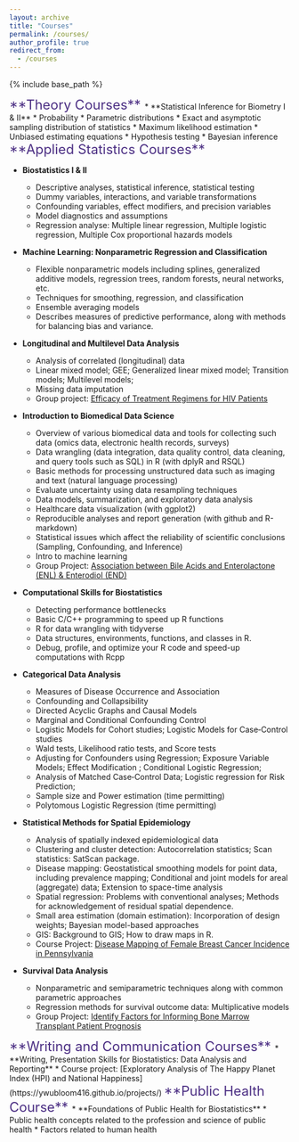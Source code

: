 ```yaml
---
layout: archive
title: "Courses"
permalink: /courses/
author_profile: true
redirect_from:
  - /courses
---
```


{% include base_path %}

<span style="color: #4B2E83; font-size:18.0pt">
**Theory Courses**
</span>
* **Statistical Inference for Biometry I & II**
  * Probability
  * Parametric  distributions
  * Exact and  asymptotic  sampling  distribution  of  statistics
  * Maximum  likelihood  estimation
  * Unbiased estimating equations
  * Hypothesis testing
  * Bayesian inference
  
  
<span style="color: #4B2E83; font-size:18.0pt">
**Applied Statistics Courses**
</span>

* **Biostatistics I & II**
  * Descriptive analyses, statistical inference, statistical testing
  * Dummy variables, interactions, and variable transformations 
  * Confounding variables, effect modifiers, and precision variables 
  * Model diagnostics and assumptions
  * Regression analyse: Multiple linear regression, Multiple logistic regression, Multiple Cox proportional hazards models
 
* **Machine Learning: Nonparametric Regression and Classification**
  * Flexible nonparametric models including splines, generalized additive models, regression trees, random forests, neural networks, etc. 
  * Techniques for smoothing, regression, and classification
  * Ensemble averaging models
  * Describes measures of predictive performance, along with methods for balancing bias and variance.


* **Longitudinal and Multilevel Data Analysis**
  * Analysis of correlated (longitudinal) data
  * Linear mixed model; GEE; Generalized linear mixed model; Transition models; Multilevel models; 
  * Missing data imputation
  * Group project: [Efficacy of Treatment Regimens for HIV Patients](https://ywubloom416.github.io/projects/)
    


* **Introduction to Biomedical Data Science**
  * Overview of various biomedical data and tools for collecting such data (omics data, electronic health records, surveys)
  * Data wrangling (data integration, data quality control, data cleaning, and query tools such as SQL) in R (with dplyR and RSQL)
  * Basic methods for processing unstructured data such as imaging and text (natural language processing)
  * Evaluate uncertainty using data resampling techniques
  * Data models, summarization, and exploratory data analysis
  * Healthcare data visualization (with ggplot2)
  * Reproducible analyses and report generation (with github and R-markdown)
  * Statistical issues which affect the reliability of scientific conclusions (Sampling, Confounding, and Inference)
  * Intro to machine learning
  * Group Project: [Association between Bile Acids and Enterolactone (ENL) & Enterodiol (END)](https://ywubloom416.github.io/projects/)


* **Computational Skills for Biostatistics**
  * Detecting performance bottlenecks
  * Basic C/C++ programming to speed up R functions
  * R for data wrangling with tidyverse
  * Data structures, environments, functions, and classes in R.
  * Debug, profile, and optimize your R code and speed-up computations with Rcpp
  

* **Categorical Data Analysis**
  * Measures of Disease Occurrence and Association
  * Confounding and Collapsibility
  * Directed Acyclic Graphs and Causal Models
  * Marginal and Conditional Confounding Control
  * Logistic Models for Cohort studies; Logistic Models for Case‐Control studies
  * Wald tests, Likelihood ratio tests, and Score tests
  * Adjusting for Confounders using Regression; Exposure Variable Models; Effect Modification ; Conditional Logistic Regression; 
  * Analysis of Matched Case‐Control Data; Logistic regression for Risk Prediction;  
  * Sample size and Power estimation (time permitting)
  * Polytomous Logistic Regression (time permitting) 


* **Statistical Methods for Spatial Epidemiology**
  * Analysis of spatially indexed epidemiological data
  * Clustering and cluster detection: Autocorrelation statistics; Scan statistics: SatScan package.
  * Disease mapping: Geostatistical smoothing models for point data, including prevalence mapping; Conditional and joint models for areal (aggregate) data; Extension to space-time analysis
  * Spatial regression: Problems with conventional analyses; Methods for acknowledgement of residual spatial dependence.
  * Small area estimation (domain estimation): Incorporation of design weights; Bayesian model-based approaches                 
  * GIS: Background to GIS; How to draw maps in R.
  * Course Project: [Disease Mapping of Female Breast Cancer Incidence in Pennsylvania](https://ywubloom416.github.io/projects/)

* **Survival Data Analysis**
  * Nonparametric and semiparametric techniques along with common parametric approaches
  * Regression methods for survival outcome data: Multiplicative models 
  * Group Project: [Identify Factors for Informing Bone Marrow Transplant Patient Prognosis ](https://ywubloom416.github.io/projects/)


<span style="color: #4B2E83; font-size:18.0pt">
**Writing and Communication Courses**
</span>
* **Writing, Presentation Skills for Biostatistics: Data Analysis and Reporting**
  * Course project: [Exploratory Analysis of The Happy Planet Index (HPI) and National Happiness](https://ywubloom416.github.io/projects/)

<span style="color:#4B2E83; font-size:18.0pt">
**Public Health Course**
</span>
* **Foundations of Public Health for Biostatistics**
  * Public health concepts related to the profession and science of public health 
  * Factors related to human health


  

  


